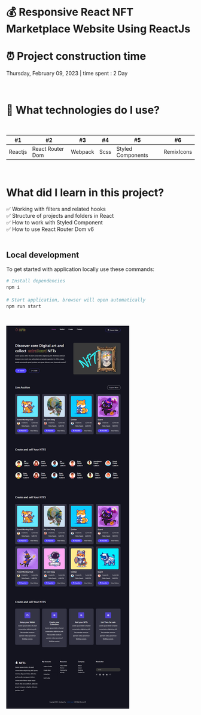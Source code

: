 # 💰 Responsive React NFT Marketplace Website Using ReactJs 


# ⏰ Project construction time

Thursday, February 09, 2023 | time spent : 2 Day
<br />
<br />
<br />
# 🧂 What technologies do I use?
<br />

#1 | #2 | #3 | #4 | #5 | #6
--- | --- | --- | --- |--- |--- |
Reactjs | React Router Dom |  Webpack | Scss | Styled Components | RemixIcons
<br />


# What did I learn in this project?

✅ Working with filters and related hooks <br />
✅ Structure of projects and folders in React <br />
✅ How to work with Styled Component <br />
✅ How to use React Router Dom v6 <br />
<br />

## Local development

To get started with application locally use these commands:

```sh
# Install dependencies
npm i

# Start application, browser will open automatically
npm run start
```
<br />

 ![Nft portfolio](https://github.com/mhdi-nzari/Nft-project/blob/main/screencapture-nft.png)






